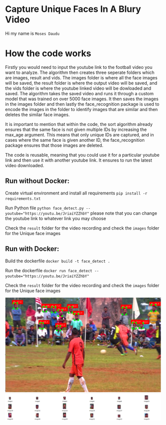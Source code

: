 # Capture Unique Faces In A Blury Video

Hi my name is `Moses Daudu` 

# How the code works
Firstly you would need to input the youtube link to the football video you want to analyze.
The algorithm then creates three seperate folders which are images, result and vids.
The images folder is where all the face images will be saved, the result folder is where the output video will be saved, and the vids folder is where the youtube linked video will be dowloaded and saved.
The algorithm takes the saved video and runs it through a custom model that was trained on over 5000 face images. It then saves the images in the images folder and then lastly the face_recognition package is used to encode the images in the folder to identify images that are similar and then deletes the similar face images. 

It is important to mention that within the code, the sort algorithm already ensures that the same face is not given multiple IDs by increasing the max_age argument. This means that only unique IDs are captured, and in cases where the same face is given another ID, the face_recognition package ensures that those images are deleted.

The code is reusable, meaning that you could use it for a particular youtube link and then use it with another youtube link. It ensures to run the latest video downloaded.

## Run without Docker:

Create virtual environment and install all requirements
`pip install -r requirements.txt`

Run Python file
`python face_detect.py --youtube="https://youtu.be/JriaiYZZhbY"`
please note that you can change the youtube link to whatever link you may choose

Check the `result` folder for the video recording and check the `images` folder for the Unique face images



## Run with Docker:
Build the dockerfile
`docker build -t face_detect .`

Run the dockerfile
`docker run face_detect --youtube="https://youtu.be/JriaiYZZhbY"`

Check the `result` folder for the video recording and check the `images` folder for the Unique face images

![Header](screen01.png)
![Header](screen02.png)